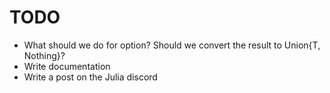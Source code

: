 # TODO

- What should we do for option? Should we convert the result to Union{T, Nothing}?
- Write documentation
- Write a post on the Julia discord